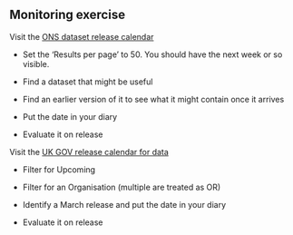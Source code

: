 ## Monitoring exercise

Visit the [ONS dataset release calendar](https://www.ons.gov.uk/releasecalendar?view=upcoming)

- Set the ‘Results per page’ to 50. You should have the next week or so visible.

- Find a dataset that might be useful

- Find an earlier version of it to see what it might contain once it arrives

- Put the date in your diary

- Evaluate it on release


Visit the [UK GOV release calendar for data](https://www.gov.uk/search/research-and-statistics)

- Filter for Upcoming

- Filter for an Organisation (multiple are treated as OR)

- Identify a March release and put the date in your diary

- Evaluate it on release
